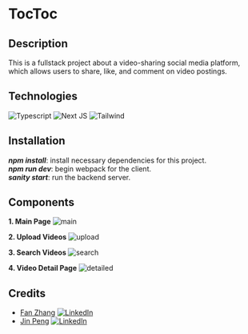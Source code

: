 # TocToc

## **Description**
This is a fullstack project about a video-sharing social media platform, which allows users to share, like, and comment on video postings.

## Technologies
![Typescript](https://img.shields.io/badge/TypeScript-007ACC?style=for-the-badge&logo=typescript&logoColor=white) ![Next JS](https://img.shields.io/badge/Next-black?style=for-the-badge&logo=next.js&logoColor=white) ![Tailwind](https://img.shields.io/badge/Tailwind_CSS-38B2AC?style=for-the-badge&logo=tailwind-css&logoColor=white)


## **Installation**
**_npm install_**: install necessary dependencies for this project.<br>
**_npm run dev_**: begin webpack for the client.<br>
**_sanity start_**: run the backend server.<br>

## **Components**

**1. Main Page**
![main](https://user-images.githubusercontent.com/26387488/189463065-08e7094e-f067-4570-89ed-33609b476b1d.gif)

**2. Upload Videos**
![upload](https://user-images.githubusercontent.com/26387488/189464248-6785b687-431b-4d57-a6db-21847edbae60.gif)

**3. Search Videos**
![search](https://user-images.githubusercontent.com/26387488/189464379-2c4d2b75-4b8c-4eb9-a3a8-03e29fc6f172.gif)

**4. Video Detail Page**
![detailed](https://user-images.githubusercontent.com/26387488/189464782-59c89c1c-3bd1-4cdc-8825-cfad58128349.gif)

## **Credits**
- [Fan Zhang](https://github.com/AliciaFZhang) [![LinkedIn](https://img.shields.io/badge/LinkedIn-0077B5?style=for-the-badge&logo=linkedin&logoColor=white)](https://www.linkedin.com/in/aliciafanzhang/)
- [Jin Peng](https://github.com/jinp1031)  [![LinkedIn](https://img.shields.io/badge/LinkedIn-0077B5?style=for-the-badge&logo=linkedin&logoColor=white)](https://www.linkedin.com/in/jinpeng307/)

